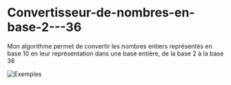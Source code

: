 # Convertisseur-de-nombres-en-base-2---36
Mon algorithme permet de convertir les nombres entiers représentés en base 10 en leur représentation dans une base entière, de la base 2 à la base 36

![Exemples](https://github.com/TheRealDAZL/Convertisseur-de-nombres-en-base-2---36/assets/116024728/0c028f89-6471-4117-9853-28b12fb02cc6)
